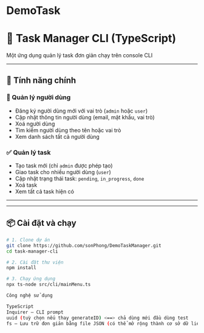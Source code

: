 # DemoTask
# 📝 Task Manager CLI (TypeScript)

Một ứng dụng quản lý task đơn giản chạy trên console CLI

---

## 🚀 Tính năng chính

### 👥 Quản lý người dùng
- Đăng ký người dùng mới với vai trò (`admin` hoặc `user`)
- Cập nhật thông tin người dùng (email, mật khẩu, vai trò)
- Xoá người dùng
- Tìm kiếm người dùng theo tên hoặc vai trò
- Xem danh sách tất cả người dùng

### ✅ Quản lý task
- Tạo task mới (chỉ `admin` được phép tạo)
- Giao task cho nhiều người dùng (`user`)
- Cập nhật trạng thái task: `pending`, `in_progress`, `done`
- Xoá task
- Xem tất cả task hiện có

---


---

## 📦 Cài đặt và chạy

```bash
# 1. Clone dự án
git clone https://github.com/sonPhong/DemoTaskManager.git
cd task-manager-cli

# 2. Cài đặt thư viện
npm install

# 3. Chạy ứng dụng
npx ts-node src/cli/mainMenu.ts

Công nghệ sử dụng

TypeScript
Inquirer – CLI prompt
uuid (tuỳ chọn nếu thay generateID) <==> chả dùng mới đầu dùng test 
fs – Lưu trữ đơn giản bằng file JSON (có thể mở rộng thành cơ sở dữ liệu sau)